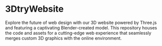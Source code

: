 # 3DtryWebsite
Explore the future of web design with our 3D website powered by Three.js and featuring a captivating Blender-created model. This repository houses the code and assets for a cutting-edge web experience that seamlessly merges custom 3D graphics with the online environment.
